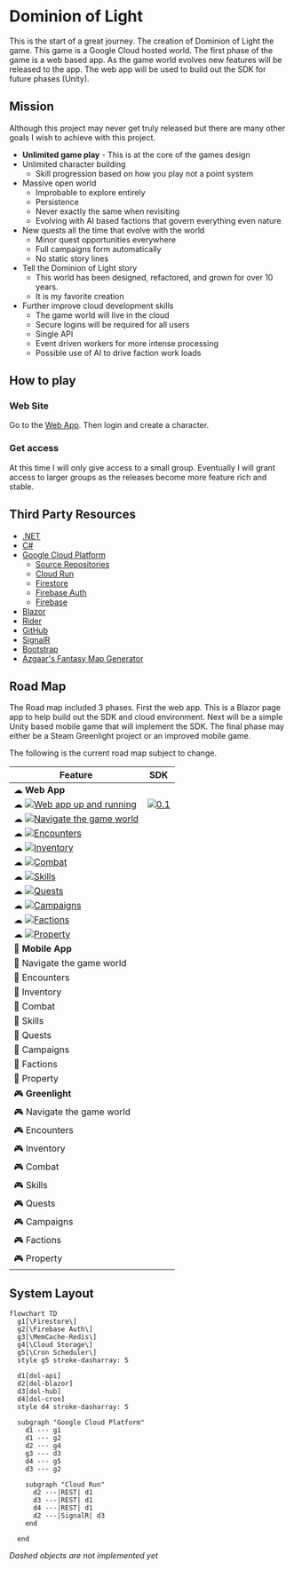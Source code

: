# Dominion of Light

This is the start of a great journey. The creation of Dominion of Light the game. This game is a Google Cloud hosted world. The first phase of the game is a web based app.
As the game world evolves new features will be released to the app. The web app will be used to build out the SDK for future phases (Unity).

## Mission

Although this project may never get truly released but there are many other goals I wish to achieve with this project.

- __Unlimited game play__ - This is at the core of the games design
- Unlimited character building
    - Skill progression based on how you play not a point system
- Massive open world
    - Improbable to explore entirely
    - Persistence
    - Never exactly the same when revisiting
    - Evolving with AI based factions that govern everything even nature
- New quests all the time that evolve with the world
    - Minor quest opportunities everywhere
    - Full campaigns form automatically
    - No static story lines
- Tell the Dominion of Light story
    - This world has been designed, refactored, and grown for over 10 years.
    - It is my favorite creation
- Further improve cloud development skills
    - The game world will live in the cloud
    - Secure logins will be required for all users
    - Single API
    - Event driven workers for more intense processing
    - Possible use of AI to drive faction work loads

## How to play

### Web Site

Go to the [Web App](https://blazor-nlx462roma-uc.a.run.app). Then login and create a character.

### Get access

At this time I will only give access to a small group. Eventually I will grant access to larger groups as the releases become more feature rich and stable.

## Third Party Resources

- [.NET](https://dotnet.microsoft.com/en-us/learn/dotnet/what-is-dotnet)
- [C#](https://docs.microsoft.com/en-us/dotnet/csharp/tour-of-csharp/)
- [Google Cloud Platform](https://cloud.google.com/)
    - [Source Repositories](https://source.cloud.google.com/)
    - [Cloud Run](https://cloud.google.com/run)
    - [Firestore](https://cloud.google.com/firestore)
    - [Firebase Auth](https://firebase.google.com/products/auth)
    - [Firebase](https://firebase.google.com/)
- [Blazor](https://docs.microsoft.com/en-us/aspnet/core/blazor/?view=aspnetcore-6.0)
- [Rider](https://www.jetbrains.com/rider/)
- [GitHub](https://github.com/)
- [SignalR](https://dotnet.microsoft.com/en-us/apps/aspnet/signalr)
- [Bootstrap](https://getbootstrap.com/)
- [Azgaar's Fantasy Map Generator](https://azgaar.github.io/Fantasy-Map-Generator/)

## Road Map

The Road map included 3 phases. First the web app. This is a Blazor page app to help build out the SDK and cloud environment.
Next will be a simple Unity based mobile game that will implement the SDK. The final phase may either be a Steam Greenlight project or an improved mobile game.

The following is the current road map subject to change.

| Feature                                                                                                                                                                                        | SDK                                                                                                                                     |
|------------------------------------------------------------------------------------------------------------------------------------------------------------------------------------------------|-----------------------------------------------------------------------------------------------------------------------------------------|
| ☁ __Web App__                                                                                                                                                                                  |                                                                                                                                         |
| ☁ [![Web app up and running](https://img.shields.io/github/milestones/progress-percent/bcolemutech/dol-blazor/10?style=for-the-badge)](https://github.com/bcolemutech/dol-blazor/milestone/10) | [![0.1](https://img.shields.io/badge/SDK-0.1-green?style=for-the-badge)](https://github.com/bcolemutech/dol-blazor/releases/tag/0.1.11) |
| ☁ [![Navigate the game world](https://img.shields.io/github/milestones/progress-percent/bcolemutech/dol-blazor/1?style=for-the-badge)](https://github.com/bcolemutech/dol-blazor/milestone/1)  |                                                                                                                                         |
| ☁ [![Encounters](https://img.shields.io/github/milestones/progress-percent/bcolemutech/dol-blazor/8?style=for-the-badge)](https://github.com/bcolemutech/dol-blazor/milestone/8)               |                                                                                                                                         |
| ☁ [![Inventory](https://img.shields.io/github/milestones/progress-percent/bcolemutech/dol-blazor/9?style=for-the-badge)](https://github.com/bcolemutech/dol-blazor/milestone/9)                |                                                                                                                                         |
| ☁ [![Combat](https://img.shields.io/github/milestones/progress-percent/bcolemutech/dol-blazor/7?style=for-the-badge)](https://github.com/bcolemutech/dol-blazor/milestone/7)                   |                                                                                                                                         |
| ☁ [![Skills](https://img.shields.io/github/milestones/progress-percent/bcolemutech/dol-blazor/6?style=for-the-badge)](https://github.com/bcolemutech/dol-blazor/milestone/6)                   |                                                                                                                                         |
| ☁ [![Quests](https://img.shields.io/github/milestones/progress-percent/bcolemutech/dol-blazor/5?style=for-the-badge)](https://github.com/bcolemutech/dol-blazor/milestone/5)                   |                                                                                                                                         |
| ☁ [![Campaigns](https://img.shields.io/github/milestones/progress-percent/bcolemutech/dol-blazor/4?style=for-the-badge)](https://github.com/bcolemutech/dol-blazor/milestone/4)                |                                                                                                                                         |
| ☁ [![Factions](https://img.shields.io/github/milestones/progress-percent/bcolemutech/dol-blazor/3?style=for-the-badge)](https://github.com/bcolemutech/dol-blazor/milestone/3)                 |                                                                                                                                         |
| ☁ [![Property](https://img.shields.io/github/milestones/progress-percent/bcolemutech/dol-blazor/2?style=for-the-badge)](https://github.com/bcolemutech/dol-blazor/milestone/2)                 |                                                                                                                                         |
| 📱 __Mobile App__                                                                                                                                                                              |                                                                                                                                         |
| 📱 Navigate the game world                                                                                                                                                                     |                                                                                                                                         |
| 📱 Encounters                                                                                                                                                                                  |                                                                                                                                         |
| 📱 Inventory                                                                                                                                                                                   |                                                                                                                                         |
| 📱 Combat                                                                                                                                                                                      |                                                                                                                                         |
| 📱 Skills                                                                                                                                                                                      |                                                                                                                                         |
| 📱 Quests                                                                                                                                                                                      |                                                                                                                                         |
| 📱 Campaigns                                                                                                                                                                                   |                                                                                                                                         |
| 📱 Factions                                                                                                                                                                                    |                                                                                                                                         |
| 📱 Property                                                                                                                                                                                    |                                                                                                                                         |
| 🎮 __Greenlight__                                                                                                                                                                              |                                                                                                                                         |
| 🎮 Navigate the game world                                                                                                                                                                     |                                                                                                                                         |
| 🎮 Encounters                                                                                                                                                                                  |                                                                                                                                         |
| 🎮 Inventory                                                                                                                                                                                   |                                                                                                                                         |
| 🎮 Combat                                                                                                                                                                                      |                                                                                                                                         |
| 🎮 Skills                                                                                                                                                                                      |                                                                                                                                         |
| 🎮 Quests                                                                                                                                                                                      |                                                                                                                                         |
| 🎮 Campaigns                                                                                                                                                                                   |                                                                                                                                         |
| 🎮 Factions                                                                                                                                                                                    |                                                                                                                                         |
| 🎮 Property                                                                                                                                                                                    |                                                                                                                                         |

## System Layout

```mermaid
flowchart TD
  g1[\Firestore\]
  g2[\Firebase Auth\]
  g3[\MemCache-Redis\]
  g4[\Cloud Storage\]
  g5[\Cron Scheduler\]
  style g5 stroke-dasharray: 5
  
  d1[dol-api]
  d2[dol-blazor]
  d3[dol-hub]
  d4[dol-cron]
  style d4 stroke-dasharray: 5
  
  subgraph "Google Cloud Platform" 
    d1 --- g1
    d1 --- g2
    d2 --- g4
    g3 --- d3
    d4 --- g5
    d3 --- g2
  
    subgraph "Cloud Run"
      d2 ---|REST| d1  
      d3 ---|REST| d1
      d4 ---|REST| d1
      d2 ---|SignalR| d3
    end
    
  end
```

_Dashed objects are not implemented yet_
